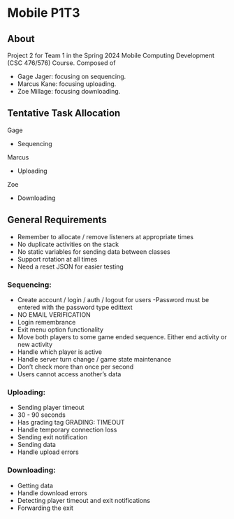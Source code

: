 # Mobile P1T3

## About
Project 2 for Team 1 in the Spring 2024 Mobile Computing Development (CSC 476/576) Course. Composed of
- Gage Jager: focusing on sequencing.
- Marcus Kane: focusing uploading.
- Zoe Millage: focusing downloading.



## Tentative Task Allocation
Gage
- Sequencing

Marcus
- Uploading

Zoe
- Downloading

## General Requirements
- Remember to allocate / remove listeners at appropriate times
- No duplicate activities on the stack
- No static variables for sending data between classes
- Support rotation at all times
- Need a reset JSON for easier testing


### Sequencing:
- Create account / login / auth / logout for users
 -Password must be entered with the password type edittext
 - NO EMAIL VERIFICATION
- Login remembrance
- Exit menu option functionality
 - Move both players to some game ended sequence. Either end activity or new activity
- Handle which player is active
- Handle server turn change / game state maintenance
 - Don’t check more than once per second
 - Users cannot access another’s data

### Uploading:
- Sending player timeout
 - 30 - 90 seconds
 - Has grading tag GRADING: TIMEOUT
- Handle temporary connection loss
- Sending exit notification
- Sending data
- Handle upload errors

### Downloading:
- Getting data
- Handle download errors
- Detecting player timeout and exit notifications
 - Forwarding the exit
